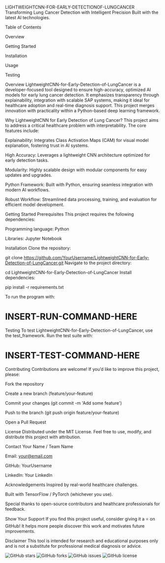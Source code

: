 LIGHTWEIGHTCNN-FOR-EARLY-DETECTIONOF-LUNGCANCER
Transforming Lung Cancer Detection with Intelligent Precision
Built with the latest AI technologies.



Table of Contents

Overview

Getting Started

Installation

Usage

Testing

Overview
LightweightCNN-for-Early-Detection-of-LungCancer is a developer-focused tool designed to ensure high-accuracy, optimized AI models for early lung cancer detection. It emphasizes transparency through explainability, integration with scalable SAP systems, making it ideal for healthcare adoption and real-time diagnosis support. This project merges innovation with practicality within a Python-based deep learning framework.

Why LightweightCNN for Early Detection of Lung Cancer?
This project aims to address a critical healthcare problem with interpretability. The core features include:

Explainability: Integrates Class Activation Maps (CAM) for visual model explanation, fostering trust in AI systems.

High Accuracy: Leverages a lightweight CNN architecture optimized for early detection tasks.

Modularity: Highly scalable design with modular components for easy updates and upgrades.

Python Framework: Built with Python, ensuring seamless integration with modern AI workflows.

Robust Workflow: Streamlined data processing, training, and evaluation for efficient model development.

Getting Started
Prerequisites
This project requires the following dependencies:

Programming language: Python

Libraries: Jupyter Notebook

Installation
Clone the repository:

git clone https://github.com/YourUsername/LightweightCNN-for-Early-Detection-of-LungCancer.git
Navigate to the project directory:

cd LightweightCNN-for-Early-Detection-of-LungCancer
Install dependencies:

pip install -r requirements.txt

To run the program with:
# INSERT-RUN-COMMAND-HERE
Testing
To test LightweightCNN-for-Early-Detection-of-LungCancer, use the test_framework. Run the test suite with:

# INSERT-TEST-COMMAND-HERE

Contributing
Contributions are welcome!
If you’d like to improve this project, please:

Fork the repository

Create a new branch (feature/your-feature)

Commit your changes (git commit -m 'Add some feature')

Push to the branch (git push origin feature/your-feature)

Open a Pull Request

License
Distributed under the MIT License.
Feel free to use, modify, and distribute this project with attribution.

Contact
Your Name / Team Name

Email: your@email.com

GitHub: YourUsername

LinkedIn: Your LinkedIn

Acknowledgements
Inspired by real-world healthcare challenges.

Built with TensorFlow / PyTorch (whichever you use).

Special thanks to open-source contributors and healthcare professionals for feedback.

Show Your Support
If you find this project useful, consider giving it a ⭐ on GitHub!
It helps more people discover this work and motivates future improvements.

Disclaimer
This tool is intended for research and educational purposes only and is not a substitute for professional medical diagnosis or advice.

![GitHub stars](https://img.shields.io/github/stars/mithun325/LightweightCNN-for-Early-Detectionof-LungCancer?style=social)
![GitHub forks](https://img.shields.io/github/forks/Mithun324/LightweightCNN-for-Early-Detectionof-LungCancer?style=social)
![GitHub issues](https://img.shields.io/github/issues/Mithun324/LightweightCNN-for-Early-Detectionof-LungCancer)
![GitHub license](https://img.shields.io/github/license/Mithun324/LightweightCNN-for-Early-Detectionof-LungCancer)
